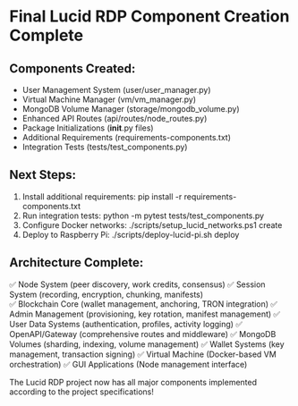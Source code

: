# Final Lucid RDP Component Creation Complete

## Components Created:
- User Management System (user/user_manager.py)
- Virtual Machine Manager (vm/vm_manager.py) 
- MongoDB Volume Manager (storage/mongodb_volume.py)
- Enhanced API Routes (api/routes/node_routes.py)
- Package Initializations (__init__.py files)
- Additional Requirements (requirements-components.txt)
- Integration Tests (tests/test_components.py)

## Next Steps:
1. Install additional requirements: pip install -r requirements-components.txt
2. Run integration tests: python -m pytest tests/test_components.py
3. Configure Docker networks: ./scripts/setup_lucid_networks.ps1 create
4. Deploy to Raspberry Pi: ./scripts/deploy-lucid-pi.sh deploy

## Architecture Complete:
✅ Node System (peer discovery, work credits, consensus)
✅ Session System (recording, encryption, chunking, manifests)  
✅ Blockchain Core (wallet management, anchoring, TRON integration)
✅ Admin Management (provisioning, key rotation, manifest management)
✅ User Data Systems (authentication, profiles, activity logging)
✅ OpenAPI/Gateway (comprehensive routes and middleware)
✅ MongoDB Volumes (sharding, indexing, volume management)
✅ Wallet Systems (key management, transaction signing)
✅ Virtual Machine (Docker-based VM orchestration)
✅ GUI Applications (Node management interface)

The Lucid RDP project now has all major components implemented according to the project specifications!
